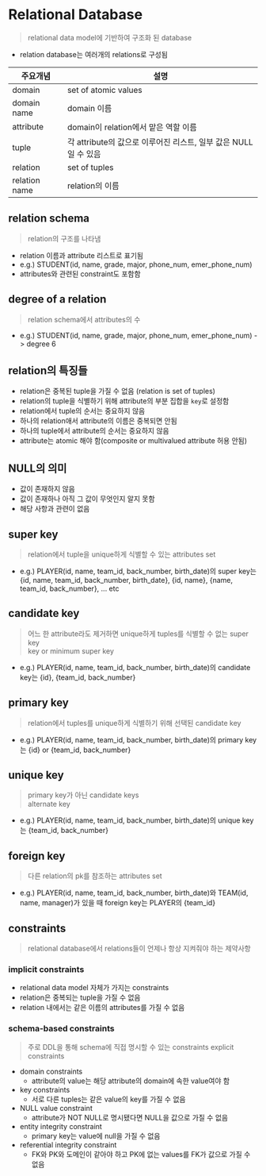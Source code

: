 # Relational Database
> relational data model에 기반하여 구조화 된 database

- relation database는 여러개의 relations로 구성됨

| 주요개념          | 설명                                          |
|---------------|---------------------------------------------|
| domain        | set of atomic values                        |
| domain name   | domain 이름                                   |
| attribute     | domain이 relation에서 맡은 역할 이름                 |
| tuple         | 각 attribute의 값으로 이루어진 리스트, 일부 값은 NULL일 수 있음 |
| relation      | set of tuples                               |
| relation name | relation의 이름                                |

## relation schema
> relation의 구조를 나타냄

- relation 이름과 attribute 리스트로 표기됨
- e.g.) STUDENT(id, name, grade, major, phone_num, emer_phone_num)
- attributes와 관련된 constraint도 포함함

## degree of a relation
> relation schema에서 attributes의 수

- e.g.) STUDENT(id, name, grade, major, phone_num, emer_phone_num) -> degree 6

## relation의 특징들
- relation은 중복된 tuple을 가질 수 없음 (relation is set of tuples)
- relation의 tuple을 식별하기 위해 attribute의 부분 집합을 ```key```로 설정함
- relation에서 tuple의 순서는 중요하지 않음
- 하나의 relation애서 attribute의 이름은 중복되면 안됨
- 하나의 tuple에서 attribute의 순서는 중요하지 않음
- attribute는 atomic 해야 함(composite or multivalued attribute 허용 안됨)

## NULL의 의미
- 값이 존재하지 않음
- 값이 존재하나 아직 그 값이 무엇인지 알지 못함
- 해당 사항과 관련이 없음

## super key
> relation에서 tuple을 unique하게 식별할 수 있는 attributes set

- e.g.) PLAYER(id, name, team_id, back_number, birth_date)의 super key는 {id, name, team_id, back_number, birth_date}, {id, name}, {name, team_id, back_number}, ... etc

## candidate key
> 어느 한 attribute라도 제거하면 unique하게 tuples를 식별할 수 없는 super key<br>
> key or minimum super key

- e.g.) PLAYER(id, name, team_id, back_number, birth_date)의 candidate key는 {id}, {team_id, back_number}

## primary key
> relation에서 tuples를 unique하게 식별하기 위해 선택된 candidate key

- e.g.) PLAYER(id, name, team_id, back_number, birth_date)의 primary key는 {id} or {team_id, back_number}

## unique key
> primary key가 아닌 candidate keys<br>
> alternate key

- e.g.) PLAYER(id, name, team_id, back_number, birth_date)의 unique key는 {team_id, back_number}

## foreign key
> 다른 relation의 pk를 참조하는 attributes set

- e.g.) PLAYER(id, name, team_id, back_number, birth_date)와 TEAM(id, name, manager)가 있을 때 foreign key는 PLAYER의 {team_id}

## constraints
> relational database에서 relations들이 언제나 항상 지켜줘야 하는 제약사항

### implicit constraints
- relational data model 자체가 가지는 constraints
- relation은 중복되는 tuple을 가질 수 없음
- relation 내에서는 같은 이름의 attributes를 가질 수 없음

### schema-based constraints
> 주로 DDL을 통해 schema에 직접 명시할 수 있는 constraints
> explicit constraints

- domain constraints
  - attribute의 value는 해당 attribute의 domain에 속한 value여야 함
- key constraints
  - 서로 다른 tuples는 같은 value의 key를 가질 수 없음
- NULL value constraint
  - attribute가 NOT NULL로 명시됐다면 NULL을 값으로 가질 수 없음
- entity integrity constraint
  - primary key는 value에 null을 가질 수 없음
- referential integrity constraint
  - FK와 PK와 도메인이 같아야 하고 PK에 없는 values를 FK가 값으로 가질 수 없음